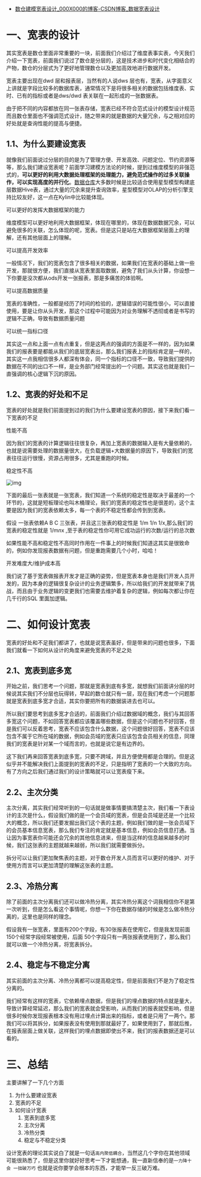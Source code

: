 - [数仓建模宽表设计_000X000的博客-CSDN博客_数据宽表设计](https://blog.csdn.net/ytp552200ytp/article/details/125277790?spm=1001.2014.3001.5502)

# 一、宽表的设计

其实宽表是数仓里面非常重要的一块，前面我们介绍过了维度表事实表，今天我们介绍一下宽表，前面我们说过了数仓是分层的，这是技术进步和时代变化相结合的产物，数仓的分层式为了更好地管理数仓以及更加高效地进行数据开发。

宽表主要出现在dwd 层和报表层，当然有的人说dws 层也有，宽表，从字面意义上讲就是字段比较多的数据库表，通常情况下是将很多相关的数据包括维度表、实时、已有的指标或者是dws/dwd 表关联在一起形成的一张数据表。

由于把不同的内容都放在同一张表存储，宽表已经不符合范式设计的模型设计规范而且数仓里面也不强调范式设计，随之带来的就是数据的大量冗余，与之相对应的好处就是查询性能的提高与便捷。

## 1.1、为什么要建设宽表

就像我们前面说过分层的目的是为了管理方便、开发高效、问题定位、节约资源等等，那么我们建设宽表呢？前面学习建模方法论的时候，提到过维度模型的非强范式的，**可以更好的利用大数据处理框架的处理能力，避免范式操作的过多关联操作，可以实现高度的并行化**。[数据仓库](https://so.csdn.net/so/search?q=数据仓库&spm=1001.2101.3001.7020)大多数时候是比较适合使用星型模型构建底层数据Hive表，通过大量的冗余来提升查询效率，星型模型对OLAP的分析引擎支持比较友好，这一点在Kylin中比较能体现。

可以更好的发挥大数据框架的能力

维度模型可以更好地利用大数据框架，体现在哪里的，体现在数据数据冗余，可以避免很多的关联，怎么体现的呢，宽表。但是这只是站在大数据框架层面上的理解，还有其他层面上的理解。

可以提高开发效率

一般情况下，我们的宽表包含了很多相关的数据，如果我们在宽表的基础上做一些开发，那就很方便，我们直接从宽表里面取数据，避免了我们从头计算，你设想一下你要是没次都从ods开发一张报表，那是多痛苦的体验啊。

可以提高数据质量

宽表的准确性，一般都是经历了时间的检验的，逻辑错误的可能性很小，可以直接使用，要是让你从头开发，那这个过程中可能因为对业务理解不透彻或者是书写的逻辑不正确，导致有数据质量问题

可以统一指标口径

其实这一点和上面一点有点重复，但是这两点的强调的方面是不一样的，因为如果我们的报表要是都能从我们的底层宽表出，那么我们报表上的指标肯定是一样的，其实这一点我相信很多人都深有体会，同一个指标的口径不一致，导致我们提供的数据在不同的出口不一样，是业务部门经常提出的一个问题。其实这也就是我们一直强调的核心逻辑下沉的原因。

## 1.2、宽表的好处和不足

宽表的好处就是我们前面提到过的我们为什么要建设宽表的原因，接下来我们看一下宽表的不足

性能不高

因为我们的宽表的计算逻辑往往很复杂，再加上宽表的数据输入是有大量依赖的，也就是说需要处理的数据量很大，在负载逻辑+大数据量的原因下，导致我们的宽表往往运行很慢，资源占用很多，尤其是重跑的时候。

稳定性不高

![img](https://img-blog.csdnimg.cn/ba9e4793a40a485abaf6ba7f49cf4cb6.png)

下面的最后一张表就是一张宽表，我们知道一个系统的稳定性是取决于最差的一个环节的，这就是短板理论也叫木桶理论，我们的宽表的稳定性也是很差的，这个主要是因为我们的宽表依赖太多，每一个表的不稳定性都会传到到宽表。

假设 一张表依赖A B C 三张表，并且这三张表的稳定性是 1/m 1/n 1/x,那么我们的宽表的稳定性就是 1/m*n*x ,至于表的稳定性你可用它成功运行的次数/运行的总次数

如果性能不高和稳定性不高同时作用在一件事上的时候我们知道这其实是很致命的，例如你发现报表数据有问题，但是重跑需要几个小时，哈哈！

开发难度大/维护成本高

我们说了基于宽表做报表开发才是正确的姿势，但是宽表本身也是我们开发人员开发的，因为本身的逻辑很复杂设计的业务逻辑繁多，所以给我们的开发就带来了挑战，而且由于业务逻辑的变更我们也需要去维护着复杂的逻辑，例如每次都让你在几千行的SQL 里面加逻辑。

# 二、如何设计宽表

宽表的好处和不足我们都讲了，也就是说宽表虽好，但是带来的问题也很多，下面我们就看一下如何从设计的角度来避免宽表的不足之处

## 2.1、宽表到底多宽

开始之前，我们思考一个问题，那就是宽表到底有多宽，就想我们前面讲分层的时候说其实我们不分层也玩得转，早起的数仓就只有一层，现在我们考虑一个问题那就是宽表到底多宽才合适，其实你要把所有的数据装进去也可以。

所以我们要思考到底多宽才合适的，前面我们介绍过数据域的概念，我们与其回答多宽这个问题，不如回答宽表都应该覆盖哪些数据，但是这个问题也不好回答，但是我们可以反着思考，宽表不应该包含什么数据，这个问题很好回答，宽表不应该包含不属于它所在域的数据，例如会员域的宽表只应该包含会员相关的信息，同理我们的宽表是针对某一个域而言的，也就是说它是有边界的。

这下我们再来回答宽表到底多宽，只要不跨域，并且方便使用都是合理的。但是这似乎并不能解决我们上面提到的宽表的不足，只是指明了宽表的一个大致的方向。有了方向之后我们通过我们的设计策略就可以让宽表瘦下来。

## 2.2、主次分类

主次分离，其实我们经常听到的一句话就是做事情要搞清楚主次，我们看一下表设计的主次是什么，假设我们做的是一个会员域的宽表，但是会员域是还是一个比较大的概念，所以我们还要发掘出我们这个表的主题，例如我们做的是一张会员域下的会员基本信息宽表，那么我们专注的肯定就是基本信息，例如会员信息打通。当让因为事宽表你可能还会冗余的其他信息进来，但是当这样的信息越来越多的时候，我们这张表的主题就越来越弱，所以我们就需要做拆分。

拆分可以让我们更加聚焦表的主题，对于数仓开发人员而言可以更好的维护、对于使用方而言可以更加清楚的理解这张表的主题。

## 2.3、冷热分离

除了前面的主次分离我们还可以做冷热分离，其实冷热分离这个词我相信你不是第一次听到，但是怎么看这个事情呢，你想一下你在数据存储的时候是怎么做冷热分离的，这里也是同样的理念。

假设我有一张宽表，里面有200个字段，有30张报表在使用它，但是我发现前面150个经常字段经常被使用，后面 50个字段只有一两张报表使用到了，那么我们就可以做一个冷热分离，将宽表拆分。

## 2.4、稳定与不稳定分离

其实前面的主次分离、冷热分离都可以提高稳定性，但是前面我们不是为了稳定性分离的。

我们经常有这样的宽表，它依赖埋点数据，但是我们的埋点数据的特点就是量大，导致计算经常延迟，那么我们的宽表就会受影响，从而我们的报表就受影响，但是很多时候你发现报表根本没有用过埋点计算出来的指标，或者是只用了一两个。那我们可以将其拆分，如果报表没有使用到那就最好了，如果使用到了，那就后推，在报表层面上做关联，这样我们的埋点数据即使出不来，我们的报表数据还是可以看的。

# 三、总结

主要讲解了一下几个方面

1. 为什么要建设宽表
2. 宽表的不足
3. 如何设计宽表
   1. 宽表到底多宽
   2. 主次分离
   3. 冷热分类
   4. 稳定与不稳定分类

设计宽表的理论其实说白了就是一句话`高内聚低耦合`，当然这几个字你在其他领域可能很熟悉了，但是这里你就好好思考一下才能想通，我一直新信奉的是`一力降十会 一拙破万巧` 也就是说你要学会根本的东西，才能举一反三破万难。